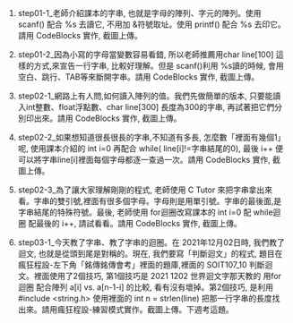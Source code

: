 1. step01-1_老師介紹課本的字串, 也就是字母的陣列、字元的陣列。使用 scanf() 配合 %s 去讀它, 不用加 &符號取址。使用 printf() 配合 %s 去印它。請用 CodeBlocks 實作, 截圖上傳。

2. step01-2_因為小寫的字母當變數容易看錯, 所以老師推薦用char line[100] 這樣的方式,來宣告一行字串, 比較好理解。但是 scanf()利用 %s讀的時候, 會用空白、跳行、TAB等來斷開字串。請用 CodeBlocks 實作, 截圖上傳。

3. step02-1_網路上有人問,如何讀入陣列的值。我們先做簡單的版本, 只要能讀入int整數、float浮點數、char line[300] 長度為300的字串, 再試著把它們分別印出來。請用 CodeBlocks 實作, 截圖上傳。

4. step02-2_如果想知道很長很長的字串,不知道有多長, 怎麼數「裡面有幾個1」呢, 使用課本介紹的 int i=0 再配合 while( line[i]!=字串結尾的0), 最後 i++ 便可以將字串line[i]裡面每個字母都逐一查過一次。請用 CodeBlocks 實作, 截圖上傳。

5. step02-3_為了讓大家理解剛剛的程式, 老師使用 C Tutor 來把字串拿出來看。字串的雙引號,裡面有很多個字母。字母則是用單引號。字串的最後面,是字串結尾的特殊符號。最後, 老師使用 for迴圈改寫課本的 int i=0 配 while迴圈  配最後的 i++, 請試看看。請用 CodeBlocks 實作, 截圖上傳。

6. step03-1_今天教了字串、教了字串的迴圈。在 2021年12月02日時, 我們教了迴文, 也就是從頭到尾是對稱的。現在, 我們要寫「判斷迴文」的程式, 題目在瘋狂程設-左下角「銘傳銘傳會考」裡面的題庫,裡面的 SOIT107_10 判斷迴文。裡面使用了2個技巧, 第1個技巧是 2021 1202 世界迴文字那天教的 用for迴圈 配合陣列 a[i] vs. a[n-1-i] 的比較, 看有沒有壞掉。第2個技巧, 是利用 #include <string.h> 使用裡面的 int n = strlen(line) 把那一行字串的長度找出來。請用瘋狂程設-練習模式實作。截圖上傳。下週考這題。
